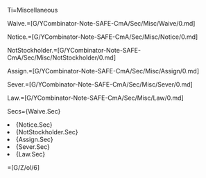 Ti=Miscellaneous

Waive.=[G/YCombinator-Note-SAFE-CmA/Sec/Misc/Waive/0.md]

Notice.=[G/YCombinator-Note-SAFE-CmA/Sec/Misc/Notice/0.md]

NotStockholder.=[G/YCombinator-Note-SAFE-CmA/Sec/Misc/NotStockholder/0.md]

Assign.=[G/YCombinator-Note-SAFE-CmA/Sec/Misc/Assign/0.md]

Sever.=[G/YCombinator-Note-SAFE-CmA/Sec/Misc/Sever/0.md]

Law.=[G/YCombinator-Note-SAFE-CmA/Sec/Misc/Law/0.md]

Secs={Waive.Sec}<li>{Notice.Sec}<li>{NotStockholder.Sec}<li>{Assign.Sec}<li>{Sever.Sec}<li>{Law.Sec}

=[G/Z/ol/6]
